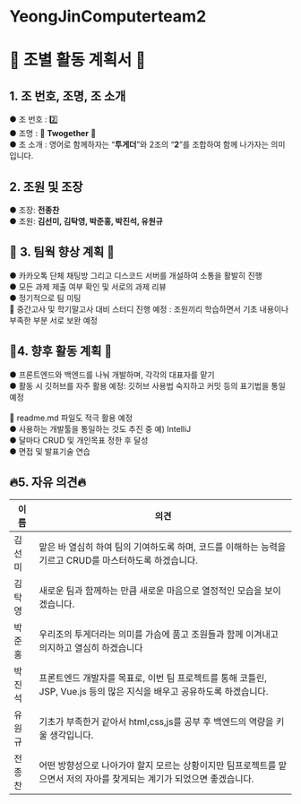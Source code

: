 # YeongJinComputerteam2

# :pray: 조별 활동 계획서 :pray:

## 1. 조 번호, 조명, 조 소개
● 조 번호 : :two:<br>
● 조명 : :icecream: **Twogether** :icecream:<br>
● 조 소개 : 영어로 함께하자는 “**투게더**”와 2조의 “**2**”를 조합하여 함께 나가자는 의미입니다.<br>

## 2. 조원 및 조장
● 조장: **전종찬**<br>
● 조원: **김선미, 김탁영, 박준홍, 박진석, 유원규**<br>

## :thought_balloon: 3. 팀웍 향상 계획 :thought_balloon:
● 카카오톡 단체 채팅방 그리고 디스코드 서버를 개설하여 소통을 활발히 진행<br>
● 모든 과제 제출 여부 확인 및 서로의 과제 리뷰<br>
● 정기적으로 팀 미팅<br>
 중간고사 및 학기말고사 대비 스터디 진행 예정 : 조원끼리 학습하면서 기초 내용이나 부족한 부분 서로 보완 예정<br>

## :memo:4. 향후 활동 계획 :memo:
● 프론트엔드와 백엔드를 나눠 개발하며, 각각의 대표자를 맡기<br>
● 활동 시 깃허브를 자주 활용 예정: 깃허브 사용법 숙지하고 커밋 등의 표기법을 통일예정<br><br>
 readme.md 파일도 적극 활용 예정<br>
● 사용하는 개발툴을 통일하는 것도 추진 중 예) IntelliJ<br>
● 달마다 CRUD 및 개인목표 정한 후 달성<br>
● 면접 및 발표기술 연습<br>

## :fire:5. 자유 의견:fire:
이름 | 의견
--- | -------|
김선미 | 맡은 바 열심히 하여 팀의 기여하도록 하며, 코드를 이해하는 능력을 기르고 CRUD를 마스터하도록 하겠습니다.
김탁영 | 새로운 팀과 함께하는 만큼 새로운 마음으로 열정적인 모습을 보이겠습니다.
박준홍 | 우리조의 투게더라는 의미를 가슴에 품고 조원들과 함께 이겨내고 의지하고 열심히 하겠습니다
박진석 | 프론트엔드 개발자를 목표로, 이번 팀 프로젝트를 통해 코틀린, JSP, Vue.js 등의 많은 지식을 배우고 공유하도록 하겠습니다.
유원규 | 기초가 부족한거 같아서 html,css,js를 공부 후 백엔드의 역량을 키울 생각입니다.
전종찬 | 어떤 방향성으로 나아가야 할지 모르는 상황이지만 팀프로젝트를 맡으면서 저의 자아를 찾게되는 계기가 되었으면 좋겠습니다.



